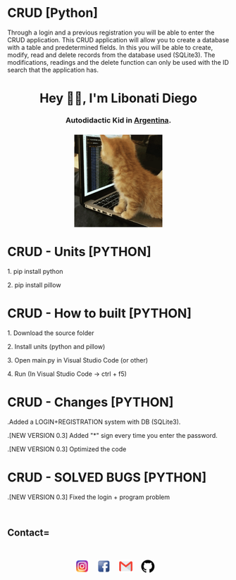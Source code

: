 # CRUD [Python]

Through a login and a previous registration you will be able to enter the CRUD application. This CRUD application will allow you to create a database with a table and predetermined fields. In this you will be able to create, modify, read and delete records from the database used (SQLite3). The modifications, readings and the delete function can only be used with the ID search that the application has.

<h1 align="center"> Hey 👋🏽, I'm Libonati Diego </h1>

<h3 align="center">
    Autodidactic Kid in <a href="https://www.instagram.com/die_libonati/?hl=es-la">Argentina</a>.  
</h3>

<h3 align="center">
<img align="center" alt="cat coding" src="https://github.com/DiegoLibonati/DiegoLibonati/blob/main/template/cat.gif" width="200" />
 </h3>

<h1 align="left"> CRUD - Units [PYTHON] </h1>
<p> 1. pip install python </p>
<p> 2. pip install pillow </p>

<h1 align="left"> CRUD - How to built [PYTHON] </h1>
<p> 1. Download the source folder</p>
<p> 2. Install units (python and pillow)</p>
<p> 3. Open main.py in Visual Studio Code (or other)</p>
<p> 4. Run (In Visual Studio Code -> ctrl + f5)</p>

<h1 align="left"> CRUD - Changes [PYTHON] </h1>

<p>.Added a LOGIN+REGISTRATION system with DB (SQLite3). </p>
<p>.[NEW VERSION 0.3] Added "*" sign every time you enter the password.</p>
<p>.[NEW VERSION 0.3] Optimized the code</p>

<h1 align="left"> CRUD - SOLVED BUGS [PYTHON] </h1>
<p>.[NEW VERSION 0.3] Fixed the login + program problem </p>

<br>
<h2 align="left">
  Contact=
</h2>
<br/>

<p align="center">
 <a href="https://www.instagram.com/die_libonati/?hl=es-la"><img src="https://github.com/DiegoLibonati/DiegoLibonati/blob/main/template/ig2.png" width="30px" alt="instagram"></a> &nbsp; &nbsp;
 <a href="https://www.facebook.com/dielibonati/"><img src="https://github.com/DiegoLibonati/DiegoLibonati/blob/main/template/face.png" width="30px" alt="facebook"></a> &nbsp; &nbsp;
 <a href="mailto:diego.libonati1998@gmail.com"><img src="https://github.com/chandan-reddy-k/chandan-reddy-k/blob/master/assets/gmail.svg" width="30px" alt="mail"></a> &nbsp; &nbsp;
 <a href="https://github.com/DiegoLibonati"><img src="https://github.com/chandan-reddy-k/chandan-reddy-k/blob/master/assets/github.svg" width="30px" alt="github"></a> &nbsp; &nbsp;
</p>








